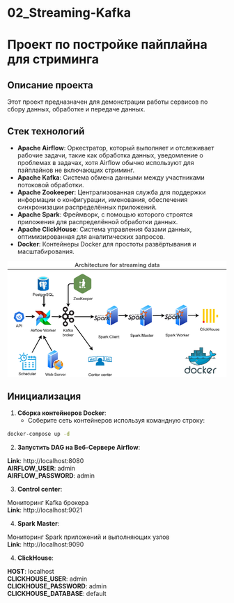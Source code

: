 # 02_Streaming-Kafka

# Проект по постройке пайплайна для стриминга

## Описание проекта

Этот проект предназначен для демонстрации работы сервисов по сбору данных, обработке и передаче данных. 

## Стек технологий

- **Apache Airflow**: Оркестратор, который выполняет и отслеживает рабочие задачи, такие как обработка данных, уведомление о проблемах в задачах, хотя Airflow обычно используют для пайплайнов не включающих стриминг.
- **Apache Kafka**: Система обмена данными между участниками потоковой обработки.
- **Apache Zookeeper**: Централизованная служба для поддержки информации о конфигурации, именования, обеспечения синхронизации распределённых приложений.
- **Apache Spark**: Фреймворк, с помощью которого строятся приложения для распределённой обработки данных.
- **Apache ClickHouse**: Система управления базами данных, оптимизированная для аналитических запросов.
- **Docker**: Контейнеры Docker для простоты развёртывания и масштабирования.

![StreamingPipeline.png](StreamingPipeline.png)

## Инициализация

1. **Сборка контейнеров Docker**:
   - Соберите сеть контейнеров используя командную строку:
```bash
docker-compose up -d
```
2. **Запустить DAG на Веб-Сервере Airflow**:

**Link**: http://localhost:8080 \
**AIRFLOW_USER**: admin \
**AIRFLOW_PASSWORD**: admin

3. **Control center**:

Мониторинг Kafka брокера \
**Link**: http://localhost:9021 


4. **Spark Master**:

Мониторинг Spark приложений и выполняющих узлов \
**Link**: http://localhost:9090

4. **ClickHouse**:

**HOST**: localhost \
**CLICKHOUSE_USER**: admin \
**CLICKHOUSE_PASSWORD**: admin \
**CLICKHOUSE_DATABASE**: default